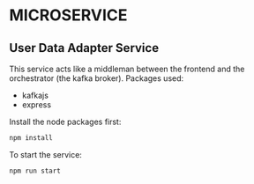 # MICROSERVICE

## User Data Adapter Service

This service acts like a middleman between the frontend and the orchestrator (the kafka broker). Packages used:
- kafkajs
- express

Install the node packages first:
```sh
npm install
```

To start the service:
```sh
npm run start
```